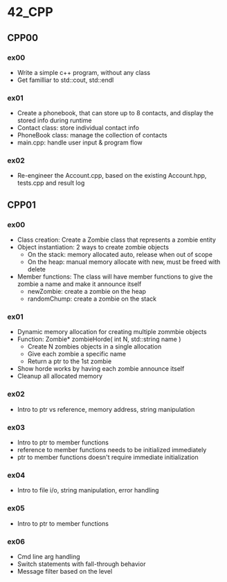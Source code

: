 # 42_CPP
## CPP00
### ex00
- Write a simple c++ program, without any class
- Get familliar to std::cout, std::endl

### ex01
- Create a phonebook, that can store up to 8 contacts, and display the stored info during runtime
- Contact class: store individual contact info
- PhoneBook class: manage the collection of contacts
- main.cpp: handle user input & program flow

### ex02
- Re-engineer the Account.cpp, based on the existing Account.hpp, tests.cpp and result log

## CPP01
### ex00
- Class creation: Create a Zombie class that represents a zombie entity
- Object instantiation: 2 ways to create zombie objects
    - On the stack: memory allocated auto, release when out of scope
    - On the heap: manual memory allocate with new, must be freed with delete
- Member functions: The class will have member functions to give the zombie a name and make it announce itself
    - newZombie: create a zombie on the heap
    - randomChump: create a zombie on the stack

### ex01
- Dynamic memory allocation for creating multiple zommbie objects
- Function: Zombie* zombieHorde( int N, std::string name )
    - Create N zombies objects in a single allocation
    - Give each zombie a specific name
    - Return a ptr to the 1st zombie
- Show horde works by having each zombie announce itself
- Cleanup all allocated memory

### ex02
- Intro to ptr vs reference, memory address, string manipulation

### ex03
- Intro to ptr to member functions
- reference to member functions needs to be initialized immediately
- ptr to member functions doesn't require immediate initialization

### ex04
- Intro to file i/o, string manipulation, error handling

### ex05
- Intro to ptr to member functions

### ex06
- Cmd line arg handling
- Switch statements with fall-through behavior
- Message filter based on the level
